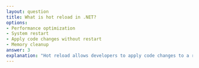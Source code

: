 ```yaml
---
layout: question
title: What is hot reload in .NET?
options:
- Performance optimization
- System restart
- Apply code changes without restart
- Memory cleanup
answer: 3
explanation: "Hot reload allows developers to apply code changes to a running application without needing to restart or lose application state."
---
```


